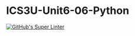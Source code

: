 # ICS3U-Unit6-06-Python

[![GitHub's Super Linter](https://github.com/Joshua-Yeung-2/ICS3U-Unit6-06-Python/workflows/GitHub's%20Super%20Linter/badge.svg)](https://github.com/Joshua-Yeung-2/ICS3U-Unit6-06-Python/actions)
